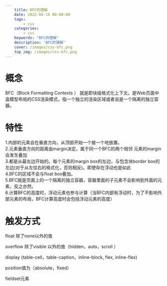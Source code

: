 ```yaml
---
    title: BFC的理解
    date: 2022-04-15 00:00:00
    tags:
        - css
    categories:
        - css
    keywords: "BFC的理解"
    description: 'BFC的理解'
    cover: /images/css-bfc.png
    top_img: /images/css-bfc.png
---
```


# 概念
BFC（Block Formatting Contexts ） 就是即块级格式化上下文。是Web页面中盒模型布局的CSS渲染模式，指一个独立的渲染区域或者说是一个隔离的独立容器。

# 特性
1.内部的元素会在垂直方向，从顶部开始一个接一个地放置。   
2.元素垂直方向的距离由margin决定。属于同一个BFC的两个相邻 元素的margin会发生叠加  
3.都是从最左边开始的。每个元素的margin box的左边，与包含块border box的左边(对于从左往右的格式化，否则相反)。即使存在浮动也是如此  
4.BFC的区域不会与float box叠加。   
5.BFC就是页面上的一个隔离的独立容器，容器里面的子元素不会影响到外面的元素，反之亦然。   
6.计算BFC的高度时，浮动元素也参与计算（当BFC内部有浮动时，为了不影响外部元素的布局，BFC计算高度时会包括浮动元素的高度）  

# 触发方式
float 除了none以外的值 

overflow 除了visible 以外的值（hidden，auto，scroll ） 

display (table-cell，table-caption，inline-block, flex, inline-flex) 

position值为（absolute，fixed） 

fieldset元素